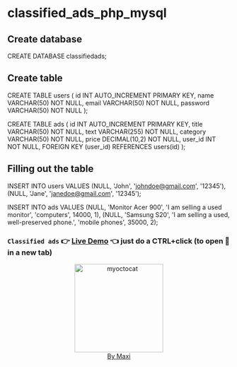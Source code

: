 # classified_ads_php_mysql

## Create database
CREATE DATABASE classifiedads;

## Create table
CREATE TABLE users (
	id INT AUTO_INCREMENT PRIMARY KEY,
    name VARCHAR(50) NOT NULL,
    email VARCHAR(50) NOT NULL,
    password VARCHAR(50) NOT NULL
);

CREATE TABLE ads (
	id INT AUTO_INCREMENT PRIMARY KEY,
    title VARCHAR(50) NOT NULL,
    text VARCHAR(255) NOT NULL,
    category VARCHAR(50) NOT NULL,
    price DECIMAL(10,2) NOT NULL,
    user_id INT NOT NULL,
    FOREIGN KEY (user_id) REFERENCES users(id)
);

## Filling out the table
INSERT INTO users VALUES
(NULL, 'John', 'johndoe@gmail.com', '12345'),
(NULL, 'Jane', 'janedoe@gmail.com', '12345');

INSERT INTO ads VALUES
(NULL, 'Monitor Acer 900', 'I am selling a used monitor', 'computers', 14000, 1),
(NULL, 'Samsung S20', 'I am selling a used, well-preserved phone.', 'mobile phones', 35000, 2);

### `Classified ads` :point_right: [Live Demo](https://maxidesign.eu.org/index.php) :point_left: just do a CTRL+click (to open :link: in a new tab)

<div align="center">
<img src="https://myoctocat.com/assets/images/base-octocat.svg" alt="myoctocat" width="200">
</div>

<div align="center">
<a href="https://webdizajnmaxi.eu.org">By Maxi</a>
</div>
